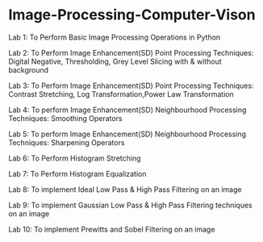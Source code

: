 # Image-Processing-Computer-Vison

Lab 1: To Perform Basic Image Processing Operations in Python

Lab 2: To Perform Image Enhancement(SD) Point Processing Techniques: Digital Negative, Thresholding, Grey Level Slicing with & without background

Lab 3: To Perform Image Enhancement(SD) Point Processing Techniques: Contrast Stretching, Log Transformation,Power Law Transformation

Lab 4: To perform Image Enhancement(SD) Neighbourhood Processing Techniques: Smoothing Operators

Lab 5: To perform Image Enhancement(SD) Neighbourhood Processing Techniques: Sharpening Operators 

Lab 6: To Perform Histogram Stretching

Lab 7: To Perform Histogram Equalization 

Lab 8: To implement Ideal Low Pass & High Pass Filtering on an image

Lab 9: To implement Gaussian Low Pass & High Pass Filtering techniques on an image

Lab 10: To implement Prewitts and Sobel Filtering on an image


